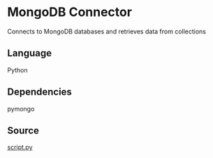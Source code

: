 # MongoDB Connector

Connects to MongoDB databases and retrieves data from collections

## Language
Python

## Dependencies
pymongo

## Source
[script.py](https://github.com/visokio/omniscope-custom-blocks/blob/master/Connectors/MongoDB/script.py)
